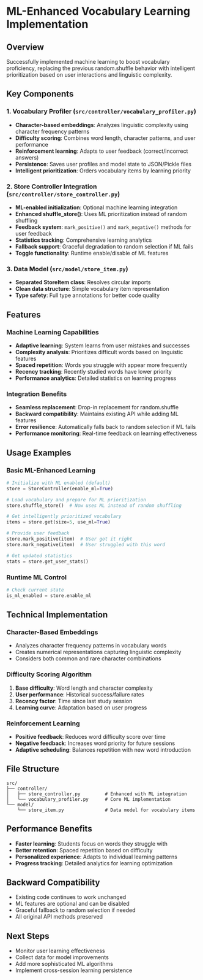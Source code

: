 # ML-Enhanced Vocabulary Learning Implementation

## Overview
Successfully implemented machine learning to boost vocabulary proficiency, replacing the previous random.shuffle behavior with intelligent prioritization based on user interactions and linguistic complexity.

## Key Components

### 1. Vocabulary Profiler (`src/controller/vocabulary_profiler.py`)
- **Character-based embeddings**: Analyzes linguistic complexity using character frequency patterns
- **Difficulty scoring**: Combines word length, character patterns, and user performance
- **Reinforcement learning**: Adapts to user feedback (correct/incorrect answers)
- **Persistence**: Saves user profiles and model state to JSON/Pickle files
- **Intelligent prioritization**: Orders vocabulary items by learning priority

### 2. Store Controller Integration (`src/controller/store_controller.py`)
- **ML-enabled initialization**: Optional machine learning integration
- **Enhanced shuffle_store()**: Uses ML prioritization instead of random shuffling
- **Feedback system**: `mark_positive()` and `mark_negative()` methods for user feedback
- **Statistics tracking**: Comprehensive learning analytics
- **Fallback support**: Graceful degradation to random selection if ML fails
- **Toggle functionality**: Runtime enable/disable of ML features

### 3. Data Model (`src/model/store_item.py`)
- **Separated StoreItem class**: Resolves circular imports
- **Clean data structure**: Simple vocabulary item representation
- **Type safety**: Full type annotations for better code quality

## Features

### Machine Learning Capabilities
- **Adaptive learning**: System learns from user mistakes and successes
- **Complexity analysis**: Prioritizes difficult words based on linguistic features
- **Spaced repetition**: Words you struggle with appear more frequently
- **Recency tracking**: Recently studied words have lower priority
- **Performance analytics**: Detailed statistics on learning progress

### Integration Benefits
- **Seamless replacement**: Drop-in replacement for random.shuffle
- **Backward compatibility**: Maintains existing API while adding ML features
- **Error resilience**: Automatically falls back to random selection if ML fails
- **Performance monitoring**: Real-time feedback on learning effectiveness

## Usage Examples

### Basic ML-Enhanced Learning
```python
# Initialize with ML enabled (default)
store = StoreController(enable_ml=True)

# Load vocabulary and prepare for ML prioritization
store.shuffle_store()  # Now uses ML instead of random shuffling

# Get intelligently prioritized vocabulary
items = store.get(size=5, use_ml=True)

# Provide user feedback
store.mark_positive(item)  # User got it right
store.mark_negative(item)  # User struggled with this word

# Get updated statistics
stats = store.get_user_stats()
```

### Runtime ML Control
```python
# Check current state
is_ml_enabled = store.enable_ml
```

## Technical Implementation

### Character-Based Embeddings
- Analyzes character frequency patterns in vocabulary words
- Creates numerical representations capturing linguistic complexity
- Considers both common and rare character combinations

### Difficulty Scoring Algorithm
1. **Base difficulty**: Word length and character complexity
2. **User performance**: Historical success/failure rates
3. **Recency factor**: Time since last study session
4. **Learning curve**: Adaptation based on user progress

### Reinforcement Learning
- **Positive feedback**: Reduces word difficulty score over time
- **Negative feedback**: Increases word priority for future sessions
- **Adaptive scheduling**: Balances repetition with new word introduction

## File Structure
```
src/
├── controller/
│   ├── store_controller.py         # Enhanced with ML integration
│   └── vocabulary_profiler.py      # Core ML implementation
└── model/
    └── store_item.py               # Data model for vocabulary items
```

## Performance Benefits
- **Faster learning**: Students focus on words they struggle with
- **Better retention**: Spaced repetition based on difficulty
- **Personalized experience**: Adapts to individual learning patterns
- **Progress tracking**: Detailed analytics for learning optimization

## Backward Compatibility
- Existing code continues to work unchanged
- ML features are optional and can be disabled
- Graceful fallback to random selection if needed
- All original API methods preserved

## Next Steps
- Monitor user learning effectiveness
- Collect data for model improvements
- Add more sophisticated ML algorithms
- Implement cross-session learning persistence